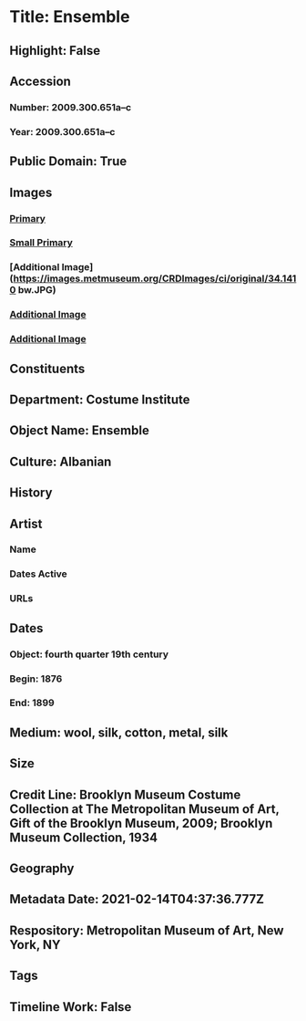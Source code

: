 # Title: Ensemble
## Highlight: False
## Accession
### Number: 2009.300.651a–c
### Year: 2009.300.651a–c
## Public Domain: True
## Images
### [Primary](https://images.metmuseum.org/CRDImages/ci/original/34.1410_34.1413_34.1416_front_CP4.jpg)
### [Small Primary](https://images.metmuseum.org/CRDImages/ci/web-large/34.1410_34.1413_34.1416_front_CP4.jpg)
### [Additional Image](https://images.metmuseum.org/CRDImages/ci/original/34.1410 bw.JPG)
### [Additional Image](https://images.metmuseum.org/CRDImages/ci/original/34.1410_34.1413_34.1416_back_CP4.jpg)
### [Additional Image](https://images.metmuseum.org/CRDImages/ci/original/34.1410_CP2.jpg)
## Constituents
## Department: Costume Institute
## Object Name: Ensemble
## Culture: Albanian
## History
## Artist
### Name
### Dates Active
### URLs
## Dates
### Object: fourth quarter 19th century
### Begin: 1876
### End: 1899
## Medium: wool, silk, cotton, metal, silk
## Size
## Credit Line: Brooklyn Museum Costume Collection at The Metropolitan Museum of Art, Gift of the Brooklyn Museum, 2009; Brooklyn Museum Collection, 1934
## Geography
## Metadata Date: 2021-02-14T04:37:36.777Z
## Respository: Metropolitan Museum of Art, New York, NY
## Tags
## Timeline Work: False